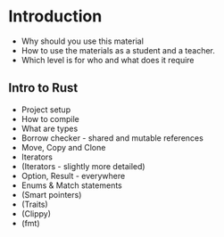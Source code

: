 # Introduction

* Why should you use this material
* How to use the materials as a student and a teacher.
* Which level is for who and what does it require

## Intro to Rust

* Project setup
* How to compile
* What are types
* Borrow checker - shared and mutable references
* Move, Copy and Clone
* Iterators
* (Iterators - slightly more detailed)
* Option, Result - everywhere
* Enums & Match statements
* (Smart pointers)
* (Traits)
* (Clippy)
* (fmt)
